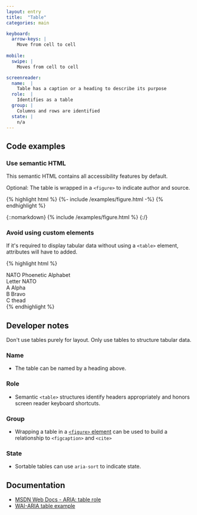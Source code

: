 ```yaml
---
layout: entry
title:  "Table"
categories: main

keyboard:
  arrow-keys: |
    Move from cell to cell
         
mobile:
  swipe: |
    Moves from cell to cell

screenreader:
  name:  |
    Table has a caption or a heading to describe its purpose
  role:  |
    Identifies as a table
  group: |
    Columns and rows are identified
  state: |
    n/a
---
```

## Code examples

### Use semantic HTML
This semantic HTML contains all accessibility features by default. 

Optional: The table is wrapped in a `<figure>` to indicate author and source.

{% highlight html %}
{%- include /examples/figure.html -%}
{% endhighlight %}

{::nomarkdown}
<example>
{% include /examples/figure.html %}
</example>
{:/}

### Avoid using custom elements

If it's required to display tabular data without using a `<table>` element, attributes will have to added.

{% highlight html %}
<div role="table" aria-describedby="table-desc">
  <div id="table-desc">
    NATO Phoenetic Alphabet
  </div>
  <div role="rowgroup">
    <div role="row">
      <span role="columnheader">Letter</span>
      <span role="columnheader">NATO</span>
    </div>
  </div>
  <div role="rowgroup">
    <div role="row">
      <span role="cell">A</span>
      <span role="cell">Alpha</span>
    </div>
    <div role="row">
      <span role="cell">B</span>
      <span role="cell">Bravo</span>
    </div>
    <div role="row">
      <span role="cell">C</span>
      <span role="cell">thead</span>
    </div>
  </div>
</div>
{% endhighlight %}

## Developer notes
Don't use tables purely for layout. Only use tables to structure tabular data. 

### Name
- The table can be named by a heading above.

### Role
- Semantic `<table>` structures identify headers appropriately and honors screen reader keyboard shortcuts.

### Group
- Wrapping a table in a [`<figure>` element](/OpenA11yEngineer/checklist-web/figure/) can be used to build a relationship to `<figcaption>` and `<cite>`

### State
- Sortable tables can use `aria-sort` to indicate state.

## Documentation
- [MSDN Web Docs - ARIA: table role](https://developer.mozilla.org/en-US/docs/Web/Accessibility/ARIA/Roles/Table_Role)
- [WAI-ARIA table example](https://www.w3.org/TR/wai-aria-practices/examples/table/table.html)
